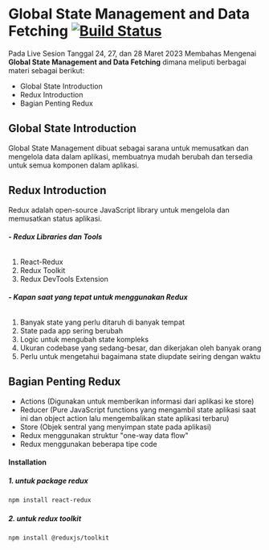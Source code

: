 


# Global State Management and Data Fetching  [![Build Status](https://img.shields.io/badge/React-20232A?style=for-the-badge&logo=react&logoColor=61DAFB)](https://id.reactjs.org/docs/forms.html)
Pada Live Sesion Tanggal 24, 27, dan 28 Maret 2023 Membahas Mengenai **Global State Management and Data Fetching** dimana meliputi berbagai materi sebagai berikut:

- Global State Introduction
- Redux Introduction
- Bagian Penting Redux

## Global State Introduction
Global State Management dibuat sebagai sarana untuk memusatkan dan mengelola data dalam aplikasi, membuatnya mudah berubah dan tersedia untuk semua komponen dalam aplikasi.
## Redux Introduction
Redux adalah open-source JavaScript library untuk mengelola dan memusatkan status aplikasi.
###### **- Redux Libraries dan Tools**
1.	React-Redux
2.	Redux Toolkit
3.	Redux DevTools Extension

###### **- Kapan saat yang tepat untuk menggunakan Redux**
1.	Banyak state yang perlu ditaruh di banyak tempat
2.	State pada app sering berubah
3.	Logic untuk mengubah state kompleks
4.	Ukuran codebase yang sedang-besar, dan dikerjakan oleh banyak orang
5.	Perlu untuk mengetahui bagaimana state diupdate seiring dengan waktu
## Bagian Penting Redux
-	Actions (Digunakan untuk memberikan informasi dari aplikasi ke store)
-	Reducer (Pure JavaScript functions yang mengambil state aplikasi saat ini dan object action lalu mengembalikan state aplikasi terbaru)
-	Store (Objek sentral yang menyimpan state pada aplikasi)
- 	Redux menggunakan struktur "one-way data flow" 
-	Redux menggunakan beberapa tipe code

#### Installation
##### 1. untuk package redux
```sh
npm install react-redux
```
##### 2. untuk redux toolkit
```sh
npm install @reduxjs/toolkit
```



